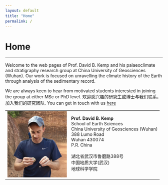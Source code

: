 ```yaml
---
layout: default
title: "Home"
permalink: /
---
```


# Home
* * *
Welcome to the web pages of Prof. David B. Kemp and his palaeoclimate and stratigraphy research group at China University of Geosciences (Wuhan). Our work is focused on unravelling the climate history of the Earth through analysis of the sedimentary record.
  
We are always keen to hear from motivated students interested in joining the group at either MSc or PhD level. 欢迎感兴趣的研究生或博士与我们联系，加入我们的研究团队. You can get in touch with us [here](mailto:davidkemp@cug.edu.cn)

<table>
    <tr>
        <td>
            <img src="/images/profilepic.jpeg" alt="David B. Kemp" style="width:190px;">
        </td>
        <td valign="top">
            <p><b>Prof. David B. Kemp</b><br>School of Earth Sciences<br>China University of Geosciences (Wuhan)<br>388 Lumo Road<br>Wuhan 430074<br>P.R. China<br><br>湖北省武汉市鲁磨路388号<br>中国地质大学(武汉)<br>地球科学学院</p>
        </td>
    </tr>
</table>


